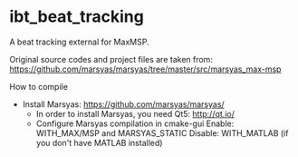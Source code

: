 # ibt_beat_tracking
A beat tracking external for MaxMSP.  

Original source codes and project files are taken from: https://github.com/marsyas/marsyas/tree/master/src/marsyas_max-msp


How to compile
- Install Marsyas: https://github.com/marsyas/marsyas/
	- In order to install Marsyas, you need Qt5: http://qt.io/
	- Configure Marsyas compilation in cmake-gui
     Enable: WITH_MAX/MSP and MARSYAS_STATIC 
     Disable:  WITH_MATLAB (if you don't have MATLAB installed) 
